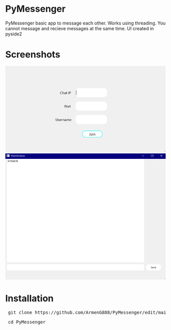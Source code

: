 # PyMessenger
PyMessenger basic app to message each other.
Works using threading. You cannot message and recieve messages at the same time. UI created in pyside2

<h1> Screenshots </h1>

![Image of the client](https://raw.githubusercontent.com/ArmenG888/PyMessenger/main/Screenshots/Capture.PNG)
![Image of the chat](https://raw.githubusercontent.com/ArmenG888/PyMessenger/main/Screenshots/PyMessanger.PNG)
<h1> Installation </h1>

<pre> git clone https://github.com/ArmenG888/PyMessenger/edit/main/README.md </pre>
<pre> cd PyMessenger </pre>

